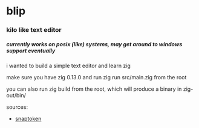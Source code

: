 # blip 

### kilo like text editor

##### currently works on posix (like) systems, may get around to windows support eventually

i wanted to build a simple text editor and learn zig

make sure you have zig 0.13.0 and run zig run src/main.zig from the root

you can also run zig build from the root, which will produce a binary in
zig-out/bin/

sources:
- [snaptoken](https://viewsourcecode.org/snaptoken/kilo/02.enteringRawMode.html)
